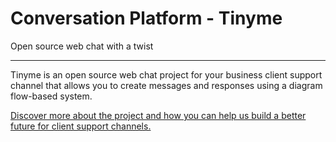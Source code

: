 # Conversation Platform - Tinyme

Open source web chat with a twist

---

Tinyme is an open source web chat project for your business client support channel that allows you to create messages and responses using a diagram flow-based system.

[Discover more about the project and how you can help us build a better future for client support channels.](https://github.com/conversationplatform/cnv-docs)

<!--

**Here are some ideas to get you started:**

🙋‍♀️ A short introduction - what is your organization all about?
🌈 Contribution guidelines - how can the community get involved?
👩‍💻 Useful resources - where can the community find your docs? Is there anything else the community should know?
🍿 Fun facts - what does your team eat for breakfast?
🧙 Remember, you can do mighty things with the power of [Markdown](https://docs.github.com/github/writing-on-github/getting-started-with-writing-and-formatting-on-github/basic-writing-and-formatting-syntax)
-->
